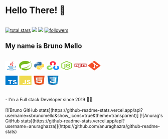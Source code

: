 <h1>Hello There! 👋</h1>

<br><a href="https://github.com/sbrunomello"><img alt="total stars" title="Total stars on GitHub" src="https://custom-icon-badges.herokuapp.com/badge/dynamic/json?logo=star&host=formatted-dynamic-badges.herokuapp.com&formatter=metric&style=for-the-badge&color=55960c&labelColor=488207&label=stars&query=%24.stars&url=https%3A%2F%2Fapi.github-star-counter.workers.dev%2Fuser%2Fsbrunomello"/></a>
<a href = "mailto: sbrunomello@gmail.com"><img src="https://img.shields.io/badge/-Gmail-%23333?style=for-the-badge&logo=gmail&logoColor=white" target="_blank"></a>
<a href="https://www.linkedin.com/in/sbrunomello/" target="_blank"><img src="https://img.shields.io/badge/-LinkedIn-%230077B5?style=for-the-badge&logo=linkedin&logoColor=white" target="_blank"></a> 
<a href="https://github.com/sbrunomello"><img alt="followers" title="Follow me on Github" src="https://custom-icon-badges.herokuapp.com/github/followers/sbrunomello?color=236ad3&labelColor=1155ba&style=for-the-badge&logo=person-add&label=Followers&logoColor=white"/></a><br>

## My name is Bruno Mello

<div style="display: inline_block; margin-bottom: 20px;"><br>

  <img align="center" height="30" width="40" src="https://raw.githubusercontent.com/devicons/devicon/master/icons/java/java-original.svg">
  <img align="center" height="30" width="40" src="https://raw.githubusercontent.com/devicons/devicon/master/icons/spring/spring-original.svg">
  
  
  <img align="center" height="30" width="40" src="https://raw.githubusercontent.com/devicons/devicon/master/icons/python/python-original.svg">
  <img align="center" height="30" width="40" src="https://raw.githubusercontent.com/devicons/devicon/master/icons/opencv/opencv-original.svg">

  <img align="center" height="30" width="40" src="https://raw.githubusercontent.com/devicons/devicon/master/icons/nodejs/nodejs-original.svg">
  <img align="center" height="30" width="40" src="https://raw.githubusercontent.com/devicons/devicon/master/icons/npm/npm-original-wordmark.svg">
  
  <img align="center" height="30" width="40" src="https://raw.githubusercontent.com/devicons/devicon/master/icons/git/git-original.svg">
  <br><br>
  
  <img align="center" height="30" width="40" src="https://raw.githubusercontent.com/devicons/devicon/master/icons/typescript/typescript-original.svg">
  <img align="center" height="30" width="40" src="https://raw.githubusercontent.com/devicons/devicon/master/icons/javascript/javascript-plain.svg">
  <img align="center" height="30" width="40" src="https://raw.githubusercontent.com/devicons/devicon/master/icons/html5/html5-original.svg">
  <img align="center" height="30" width="40" src="https://raw.githubusercontent.com/devicons/devicon/master/icons/css3/css3-original.svg"><br>
</div><br>
-  I'm a Full stack Developer since 2019 👩‍💻
<div align="left"><br>
 [![Bruno GitHub stats](https://github-readme-stats.vercel.app/api?username=sbrunomello&show_icons=true&theme=transparent)]
[![Anurag's GitHub stats](https://github-readme-stats.vercel.app/api?username=anuraghazra)](https://github.com/anuraghazra/github-readme-stats)
